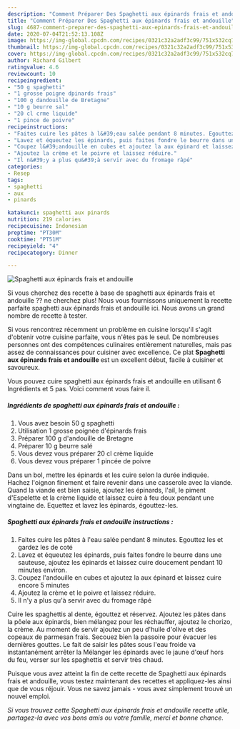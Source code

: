 ```yaml
---
description: "Comment Préparer Des Spaghetti aux épinards frais et andouille"
title: "Comment Préparer Des Spaghetti aux épinards frais et andouille"
slug: 4687-comment-preparer-des-spaghetti-aux-epinards-frais-et-andouille
date: 2020-07-04T21:52:13.108Z
image: https://img-global.cpcdn.com/recipes/0321c32a2adf3c99/751x532cq70/spaghetti-aux-epinards-frais-et-andouille-photo-principale-de-la-recette.jpg
thumbnail: https://img-global.cpcdn.com/recipes/0321c32a2adf3c99/751x532cq70/spaghetti-aux-epinards-frais-et-andouille-photo-principale-de-la-recette.jpg
cover: https://img-global.cpcdn.com/recipes/0321c32a2adf3c99/751x532cq70/spaghetti-aux-epinards-frais-et-andouille-photo-principale-de-la-recette.jpg
author: Richard Gilbert
ratingvalue: 4.6
reviewcount: 10
recipeingredient:
- "50 g spaghetti"
- "1 grosse poigne dpinards frais"
- "100 g dandouille de Bretagne"
- "10 g beurre sal"
- "20 cl crme liquide"
- "1 pince de poivre"
recipeinstructions:
- "Faites cuire les pâtes à l&#39;eau salée pendant 8 minutes. Egouttez les et gardez les de coté"
- "Lavez et équeutez les épinards, puis faites fondre le beurre dans une sauteuse, ajoutez les épinards et laissez cuire doucement pendant 10 minutes environ."
- "Coupez l&#39;andouille en cubes et ajoutez la aux épinard et laissez cuire encore 5 minutes"
- "Ajoutez la crème et le poivre et laissez réduire."
- "Il n&#39;y a plus qu&#39;à servir avec du fromage râpé"
categories:
- Resep
tags:
- spaghetti
- aux
- pinards

katakunci: spaghetti aux pinards 
nutrition: 219 calories
recipecuisine: Indonesian
preptime: "PT30M"
cooktime: "PT51M"
recipeyield: "4"
recipecategory: Dinner

---
```



![Spaghetti aux épinards frais et andouille](https://img-global.cpcdn.com/recipes/0321c32a2adf3c99/751x532cq70/spaghetti-aux-epinards-frais-et-andouille-photo-principale-de-la-recette.jpg)

Si vous cherchez des recette à base de spaghetti aux épinards frais et andouille ?? ne cherchez plus! Nous vous fournissons uniquement la recette parfaite spaghetti aux épinards frais et andouille ici. Nous avons un grand nombre de recette à tester.

Si vous rencontrez récemment un problème en cuisine lorsqu'il s'agit d'obtenir votre cuisine parfaite, vous n'êtes pas le seul. De nombreuses personnes ont des compétences culinaires entièrement naturelles, mais pas assez de connaissances pour cuisiner avec excellence. Ce plat <strong> Spaghetti aux épinards frais et andouille </strong> est un excellent début, facile à cuisiner et savoureux.

<!--inarticleads1-->

Vous pouvez cuire spaghetti aux épinards frais et andouille en utilisant 6 Ingrédients et 5 pas. Voici comment vous faire il.

##### Ingrédients de spaghetti aux épinards frais et andouille :

1. Vous avez besoin 50 g spaghetti
1. Utilisation 1 grosse poignée d&#39;épinards frais
1. Préparer 100 g d&#39;andouille de Bretagne
1. Préparer 10 g beurre salé
1. Vous devez vous préparer 20 cl crème liquide
1. Vous devez vous préparer 1 pincée de poivre


Dans un bol, mettre les épinards et les cuire selon la durée indiquée. Hachez l&#39;oignon finement et faire revenir dans une casserole avec la viande. Quand la viande est bien saisie, ajoutez les épinards, l&#39;ail, le piment d&#39;Espelette et la crème liquide et laissez cuire à feu doux pendant une vingtaine de. Equettez et lavez les épinards, égouttez-les. 

<!--inarticleads2-->

##### Spaghetti aux épinards frais et andouille instructions :

1. Faites cuire les pâtes à l&#39;eau salée pendant 8 minutes. Egouttez les et gardez les de coté
1. Lavez et équeutez les épinards, puis faites fondre le beurre dans une sauteuse, ajoutez les épinards et laissez cuire doucement pendant 10 minutes environ.
1. Coupez l&#39;andouille en cubes et ajoutez la aux épinard et laissez cuire encore 5 minutes
1. Ajoutez la crème et le poivre et laissez réduire.
1. Il n&#39;y a plus qu&#39;à servir avec du fromage râpé


Cuire les spaghettis al dente, égouttez et réservez. Ajoutez les pâtes dans la pôele aux épinards, bien mélangez pour les réchauffer, ajoutez le chorizo, la crème. Au moment de servir ajoutez un peu d&#39;huile d&#39;olive et des copeaux de parmesan frais. Secouez bien la passoire pour évacuer les dernières gouttes. Le fait de saisir les pâtes sous l&#39;eau froide va instantanément arrêter la Mélanger les épinards avec le jaune d&#39;œuf hors du feu, verser sur les spaghettis et servir très chaud. 

<!--inarticleads1-->

<p>
Puisque vous avez atteint la fin de cette recette de Spaghetti aux épinards frais et andouille, vous testez maintenant des recettes et appliquez-les ainsi que de vous réjouir. Vous ne savez jamais - vous avez simplement trouvé un nouvel emploi.
</p>

<p>
<i>Si vous trouvez cette Spaghetti aux épinards frais et andouille recette utile, partagez-la avec vos bons amis ou votre famille, merci et bonne chance.</i>
</p>
